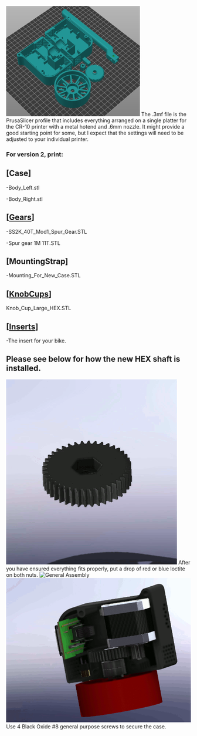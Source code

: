 <img src="PrusaSlicer.png" alt="Hardware 2.0" style="height: 300px; width: 100"/>
The .3mf file is the PrusaSlicer profile that includes everything arranged on a single platter for the CR-10 printer with a metal hotend and .6mm nozzle. It might provide a good starting point for some, but I expect that the settings will need to be adjusted to your individual printer. 

### For version 2, print:

## [Case]
-Body_Left.stl

-Body_Right.stl

## [[Gears](../../Common%20Assets/Gears/)]
-SS2K_40T_Mod1_Spur_Gear.STL

-Spur gear 1M 11T.STL

## [MountingStrap]
-Mounting_For_New_Case.STL

## [[KnobCups](../../Common%20Assets/KnobCups/)]
Knob_Cup_Large_HEX.STL

## [[Inserts](../../Common%20Assets/Inserts/)]
-The insert for your bike.

## Please see below for how the new HEX shaft is installed. 

<img src="Axel_Assembly.gif" alt="Axel Assembly"/>
After you have ensured everything fits properly, put a drop of red or blue loctite on both nuts. 

<img src="Assembly.gif" alt="General Assembly"/>

<img src="Case_Assembly.gif" alt="Case Assembly"/>
Use 4 Black Oxide #8 general purpose screws to secure the case.  
